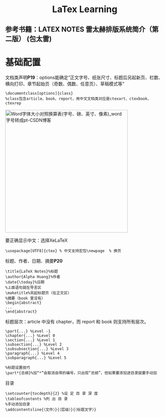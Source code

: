 <h1 align="center">LaTex Learning</h1>

## 参考书籍：LATEX NOTES 雷太赫排版系统简介（第二版） (包太雷)

# 基础配置

文档类声明**P19**：options能确定“正文字号、纸张尺寸、标题后另起新页、栏数、横向打印、章节起始页（奇数、偶数、任意页）、草稿模式等”

```
\documentclass[options]{class}
%class包含article、book、report，用中文文档类对应是ctexart、ctexbook、ctexrep
```

<img title="" src="https://images2018.cnblogs.com/blog/137119/201803/137119-20180316110051760-1695326882.png" alt="Word字体大小对照换算表(字号、磅、英寸、像素)_word 字号转成pt-CSDN博客" width="388" data-align="center">

要正确显示中文：选择XeLaTeX

```
\usepackage[UTF8]{ctex} % 中文支持宏包\newpage  % 换页
```

标题、作者、日期、摘要**P20**

```
\title{LaTeX Notes}%标题
\author{Alpha Huang}%作者
\date{\today}%日期
%上面语句就在导言区
\maketitle%另起标题页（在正文区）
%摘要（book 里没有）
\begin{abstract}
...
\end{abstract}
```

标题层次：article 中没有 chapter，而 report 和 book 则支持所有层次。

```
\part{...} %Level -1
\chapter{...} %Level 0
\section{...} %Level 1
\subsection{...} %Level 2
\subsubsection{...} %Level 3
\paragraph{...} %Level 4
\subparagraph{...} %Level 5
```

```
%标题设置技巧
\part*{总纲}%加“*”会取消自带的编号，只出现“总纲”，但如果要添加进目录就要手动加
```

目录

```
\setcounter{tocdepth}{2} %设 定 目 录 深 度
\tableofcontents %列 出 目 录
%手动添加目录
\addcontentsline{〈文件〉}{〈层级〉}{〈标题文字〉}
```
